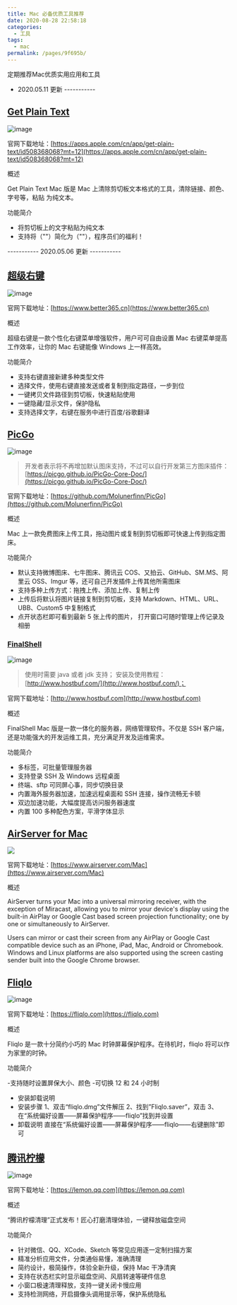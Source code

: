 ```yaml
---
title: Mac 必备优质工具推荐
date: 2020-08-28 22:58:18
categories: 
  - 工具
tags: 
  - mac
permalink: /pages/9f695b/
---
```


定期推荐Mac优质实用应用和工具

<!-- more -->

- 2020.05.11 更新 -----------

## [Get Plain Text](https://apps.apple.com/cn/app/get-plain-text/id508368068?mt=12)

![image](https://cdn.jsdelivr.net/gh/itzhangbao/supplies/img/1240.jpeg)

官网下载地址：[https://apps.apple.com/cn/app/get-plain-text/id508368068?mt=12](https://apps.apple.com/cn/app/get-plain-text/id508368068?mt=12)

概述

Get Plain Text Mac 版是 Mac 上清除剪切板文本格式的工具，清除链接、颜色、字号等，粘贴
为纯文本。

功能简介

- 将剪切板上的文字粘贴为纯文本
- 支持将（""）简化为（""），程序员们的福利！

----------- 2020.05.06 更新 -----------

## [超级右键](https://www.better365.cn)

![image](https://cdn.jsdelivr.net/gh/itzhangbao/supplies/img/1240-20200903004431063.jpeg)

官网下载地址：[https://www.better365.cn](https://www.better365.cn)

概述

超级右键是一款个性化右键菜单增强软件，用户可可自由设置 Mac 右键菜单提高工作效率，让你的 Mac 右键能像 Windows 上一样高效。

功能简介

- 支持右键直接新建多种类型文件
- 选择文件，使用右键直接发送或者复制到指定路径，一步到位
- 一键拷贝文件路径到剪切板，快速粘贴使用
- 一键隐藏/显示文件，保护隐私
- 支持选择文字，右键在服务中进行百度/谷歌翻译

## [PicGo](https://github.com/Molunerfinn/PicGo)

![image](https://cdn.jsdelivr.net/gh/itzhangbao/supplies/img/1240-20200903004439407.jpeg)

> 开发者表示将不再增加默认图床支持，不过可以自行开发第三方图床插件：[https://picgo.github.io/PicGo-Core-Doc/](https://picgo.github.io/PicGo-Core-Doc/)

官网下载地址：[https://github.com/Molunerfinn/PicGo](https://github.com/Molunerfinn/PicGo)

概述

Mac 上一款免费图床上传工具，拖动图片或复制到剪切板即可快速上传到指定图床。

功能简介

- 默认支持微博图床、七牛图床、腾讯云 COS、又拍云、GitHub、SM.MS、阿里云 OSS、Imgur 等，还可自己开发插件上传其他所需图床
- 支持多种上传方式：拖拽上传、添加上传、复制上传
- 上传后将默认将图片链接复制到剪切板，支持 Markdown、HTML、URL、UBB、Custom5 中复制格式
- 点开状态栏即可看到最新 5 张上传的图片， 打开窗口可随时管理上传记录及相册

### [FinalShell](http://www.hostbuf.com)

![image](https://cdn.jsdelivr.net/gh/itzhangbao/supplies/img/1240-20200903004445331.jpeg)

> 使用时需要 java 或者 jdk 支持；
> 安装及使用教程： [http://www.hostbuf.com/](http://www.hostbuf.com/)；

官网下载地址：[http://www.hostbuf.com](http://www.hostbuf.com)

概述

FinalShell Mac 版是一款一体化的服务器，网络管理软件。不仅是 SSH 客户端，还是功能强大的开发运维工具，充分满足开发及运维需求。

功能简介

- 多标签，可批量管理服务器
- 支持登录 SSH 及 Windows 远程桌面
- 终端、sftp 可同屏心事，同步切换目录
- 内置海外服务器加速，加速远程桌面和 SSH 连接，操作流畅无卡顿
- 双边加速功能，大幅度提高访问服务器速度
- 内置 100 多种配色方案，平滑字体显示

## [AirServer for Mac](https://www.airserver.com/Mac)

![](https://cdn.jsdelivr.net/gh/itzhangbao/supplies/img/1200.jpeg)

官网下载地址：[https://www.airserver.com/Mac](https://www.airserver.com/Mac)

概述

AirServer turns your Mac into a universal mirroring receiver, with the exception of Miracast, allowing you to mirror your device's display using the built-in AirPlay or Google Cast based screen projection functionality; one by one or simultaneously to AirServer.

Users can mirror or cast their screen from any AirPlay or Google Cast compatible device such as an iPhone, iPad, Mac, Android or Chromebook. Windows and Linux platforms are also supported using the screen casting sender built into the Google Chrome browser.

## [Fliqlo](https://fliqlo.com)

![image](https://cdn.jsdelivr.net/gh/itzhangbao/supplies/img/1240-8798798797.png)

官网下载地址：[https://fliqlo.com](https://fliqlo.com)

概述

Fliqlo 是一款十分简约小巧的 Mac 时钟屏幕保护程序。在待机时，fliqlo 将可以作为家里的时钟。

功能简介

-支持随时设置屏保大小、颜色 -可切换 12 和 24 小时制

- 安装卸载说明
- 安装步骤
  1、双击“fliqlo.dmg”文件解压
  2、找到”Fliqlo.saver”，双击
  3、在“系统偏好设置——屏幕保护程序——fliqlo”找到并设置
- 卸载说明
  直接在“系统偏好设置——屏幕保护程序——fliqlo——右键删除”即可

## [腾讯柠檬](https://lemon.qq.com)

![image](https://cdn.jsdelivr.net/gh/itzhangbao/supplies/img/1240-20200903004655177.png)

官网下载地址：[https://lemon.qq.com](https://lemon.qq.com)

概述

“腾讯柠檬清理”正式发布！匠心打磨清理体验，一键释放磁盘空间

功能简介

- 针对微信、QQ、XCode、Sketch 等常见应用逐一定制扫描方案
- 精准分析应用文件，分类通俗易懂，准确清理
- 简约设计，极简操作，体验全新升级，保持 Mac 干净清爽
- 支持在状态栏实时显示磁盘空间、风扇转速等硬件信息
- 小窗口极速清理释放，支持一键关闭卡慢应用
- 支持检测网络，开启摄像头调用提示等，保护系统隐私
